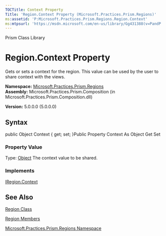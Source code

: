 ```yaml
---
TOCTitle: Context Property
Title: 'Region.Context Property (Microsoft.Practices.Prism.Regions)'
ms:assetid: 'P:Microsoft.Practices.Prism.Regions.Region.Context'
ms:mtpsurl: 'https://msdn.microsoft.com/en-us/library/Gg431388(v=PandP.50)'
---
```


Prism Class Library

Region.Context Property
===========================

Gets or sets a context for the region. This value can be used by the user to share context with the views.

**Namespace:** [Microsoft.Practices.Prism.Regions](https://msdn.microsoft.com/n:microsoft.practices.prism.regions)
**Assembly:** Microsoft.Practices.Prism.Composition (in Microsoft.Practices.Prism.Composition.dll)

**Version:** 5.0.0.0 (5.0.0.0)

## Syntax


<span id="syntaxToggle"></span>public Object Context { get; set; }Public Property Context As Object Get Set
### Property Value

Type: [Object](http://msdn2.microsoft.com/en-us/library/e5kfa45b)
The context value to be shared.
### Implements

[IRegion.Context](https://msdn.microsoft.com/p:microsoft.practices.prism.regions.iregion.context)

See Also
--------


[Region Class](https://msdn.microsoft.com/t:microsoft.practices.prism.regions.region)

[Region Members](https://msdn.microsoft.com/allmembers.t:microsoft.practices.prism.regions.region)

[Microsoft.Practices.Prism.Regions Namespace](https://msdn.microsoft.com/n:microsoft.practices.prism.regions)
